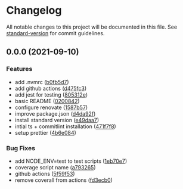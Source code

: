 # Changelog

All notable changes to this project will be documented in this file. See [standard-version](https://github.com/conventional-changelog/standard-version) for commit guidelines.

## 0.0.0 (2021-09-10)


### Features

* add .nvmrc ([b0fb5d7](https://github.com/Webeleon/node-typescript/commit/b0fb5d776f524fcf11d90ec295757d3e46ea9d11))
* add github actions ([d475fc3](https://github.com/Webeleon/node-typescript/commit/d475fc3643bd0d9dab1be89c6257a0340c39238f))
* add jest for testing ([805312e](https://github.com/Webeleon/node-typescript/commit/805312e365c85492e7bc3d160d9ccc6452b29c0a))
* basic README ([0200842](https://github.com/Webeleon/node-typescript/commit/020084224b99f4df66d4cb8df040bbb56f88d7d4))
* configure renovate ([1587b57](https://github.com/Webeleon/node-typescript/commit/1587b57496b3005d7937ec619694eeb502096d4b))
* improve package.json ([d4da92f](https://github.com/Webeleon/node-typescript/commit/d4da92fe9ad8a31294d9d3fce47076eedcfb080e))
* install standard version ([e49daa7](https://github.com/Webeleon/node-typescript/commit/e49daa7484eb1509f35cf4c0bd5fb91e17d60cdf))
* intial ts + commitlint installation ([471f7f8](https://github.com/Webeleon/node-typescript/commit/471f7f86413a8e3b2dbcc1f94c89aaf0779cbb52))
* setup prettier ([4b6e084](https://github.com/Webeleon/node-typescript/commit/4b6e0841cdaf3f3b8d9b9bc44f9201a9047d29fa))


### Bug Fixes

* add NODE_ENV=test to test scripts ([1eb70e7](https://github.com/Webeleon/node-typescript/commit/1eb70e783304746ce2fcb81aa9b9d9aacd072c38))
* coverage script name ([a793265](https://github.com/Webeleon/node-typescript/commit/a793265c3516675d810801107477bdd82e33a0ca))
* github actions ([5f59f53](https://github.com/Webeleon/node-typescript/commit/5f59f531529e7816567af2afdcc41990dea0440d))
* remove coverall from actions ([fd3ecb0](https://github.com/Webeleon/node-typescript/commit/fd3ecb022c37381b4111bd9cf3ae597518408727))
